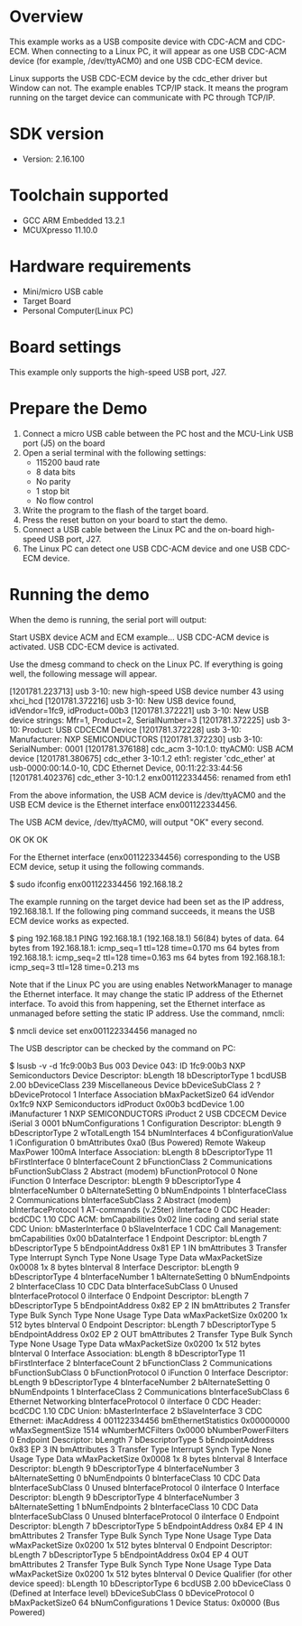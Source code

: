 Overview
========
This example works as a USB composite device with CDC-ACM and CDC-ECM. When connecting to a Linux PC,
it will appear as one USB CDC-ACM device (for example, /dev/ttyACM0) and one USB CDC-ECM device.

Linux supports the USB CDC-ECM device by the cdc_ether driver but Window can not. The example enables
TCP/IP stack. It means the program running on the target device can communicate with PC through TCP/IP.


SDK version
===========
- Version: 2.16.100

Toolchain supported
===================
- GCC ARM Embedded  13.2.1
- MCUXpresso  11.10.0

Hardware requirements
=====================
- Mini/micro USB cable
- Target Board
- Personal Computer(Linux PC)

Board settings
==============
This example only supports the high-speed USB port, J27.

Prepare the Demo
================
1.  Connect a micro USB cable between the PC host and the MCU-Link USB port (J5) on the board
2.  Open a serial terminal with the following settings:
    - 115200 baud rate
    - 8 data bits
    - No parity
    - 1 stop bit
    - No flow control
3.  Write the program to the flash of the target board.
4.  Press the reset button on your board to start the demo.
5.  Connect a USB cable between the Linux PC and the on-board high-speed USB port, J27.
6.  The Linux PC can detect one USB CDC-ACM device and one USB CDC-ECM device.

Running the demo
================

When the demo is running, the serial port will output:

Start USBX device ACM and ECM example...
USB CDC-ACM device is activated.
USB CDC-ECM device is activated.


Use the dmesg command to check on the Linux PC. If everything is going well,
the following message will appear.

[1201781.223713] usb 3-10: new high-speed USB device number 43 using xhci_hcd
[1201781.372216] usb 3-10: New USB device found, idVendor=1fc9, idProduct=00b3
[1201781.372221] usb 3-10: New USB device strings: Mfr=1, Product=2, SerialNumber=3
[1201781.372225] usb 3-10: Product: USB CDCECM Device
[1201781.372228] usb 3-10: Manufacturer: NXP SEMICONDUCTORS
[1201781.372230] usb 3-10: SerialNumber: 0001
[1201781.376188] cdc_acm 3-10:1.0: ttyACM0: USB ACM device
[1201781.380675] cdc_ether 3-10:1.2 eth1: register 'cdc_ether' at usb-0000:00:14.0-10, CDC Ethernet Device, 00:11:22:33:44:56
[1201781.402376] cdc_ether 3-10:1.2 enx001122334456: renamed from eth1


From the above information, the USB ACM device is /dev/ttyACM0 and the USB ECM device is
the Ethernet interface enx001122334456.

The USB ACM device, /dev/ttyACM0,  will output "OK" every second.

OK
OK
OK


For the Ethernet interface (enx001122334456) corresponding to the USB ECM device,
setup it using the following commands.

$ sudo ifconfig  enx001122334456 192.168.18.2

The example running on the target device had been set as the IP address, 192.168.18.1.
If the following ping command succeeds, it means the USB ECM device works as expected.

$ ping 192.168.18.1
PING 192.168.18.1 (192.168.18.1) 56(84) bytes of data.
64 bytes from 192.168.18.1: icmp_seq=1 ttl=128 time=0.170 ms
64 bytes from 192.168.18.1: icmp_seq=2 ttl=128 time=0.163 ms
64 bytes from 192.168.18.1: icmp_seq=3 ttl=128 time=0.213 ms


Note that if the Linux PC you are using enables NetworkManager to manage the Ethernet interface.
It may change the static IP address of the Ethernet interface. To avoid this from happening,
set the Ethernet interface as unmanaged before setting the static IP address. Use the command, nmcli:

$ nmcli device set enx001122334456 managed no


The USB descriptor can be checked by the command on PC:

$ lsusb -v -d 1fc9:00b3
Bus 003 Device 043: ID 1fc9:00b3 NXP Semiconductors 
Device Descriptor:
  bLength                18
  bDescriptorType         1
  bcdUSB               2.00
  bDeviceClass          239 Miscellaneous Device
  bDeviceSubClass         2 ?
  bDeviceProtocol         1 Interface Association
  bMaxPacketSize0        64
  idVendor           0x1fc9 NXP Semiconductors
  idProduct          0x00b3 
  bcdDevice            1.00
  iManufacturer           1 NXP SEMICONDUCTORS
  iProduct                2 USB CDCECM Device
  iSerial                 3 0001
  bNumConfigurations      1
  Configuration Descriptor:
    bLength                 9
    bDescriptorType         2
    wTotalLength          154
    bNumInterfaces          4
    bConfigurationValue     1
    iConfiguration          0 
    bmAttributes         0xa0
      (Bus Powered)
      Remote Wakeup
    MaxPower              100mA
    Interface Association:
      bLength                 8
      bDescriptorType        11
      bFirstInterface         0
      bInterfaceCount         2
      bFunctionClass          2 Communications
      bFunctionSubClass       2 Abstract (modem)
      bFunctionProtocol       0 None
      iFunction               0 
    Interface Descriptor:
      bLength                 9
      bDescriptorType         4
      bInterfaceNumber        0
      bAlternateSetting       0
      bNumEndpoints           1
      bInterfaceClass         2 Communications
      bInterfaceSubClass      2 Abstract (modem)
      bInterfaceProtocol      1 AT-commands (v.25ter)
      iInterface              0 
      CDC Header:
        bcdCDC               1.10
      CDC ACM:
        bmCapabilities       0x02
          line coding and serial state
      CDC Union:
        bMasterInterface        0
        bSlaveInterface         1 
      CDC Call Management:
        bmCapabilities       0x00
        bDataInterface          1
      Endpoint Descriptor:
        bLength                 7
        bDescriptorType         5
        bEndpointAddress     0x81  EP 1 IN
        bmAttributes            3
          Transfer Type            Interrupt
          Synch Type               None
          Usage Type               Data
        wMaxPacketSize     0x0008  1x 8 bytes
        bInterval               8
    Interface Descriptor:
      bLength                 9
      bDescriptorType         4
      bInterfaceNumber        1
      bAlternateSetting       0
      bNumEndpoints           2
      bInterfaceClass        10 CDC Data
      bInterfaceSubClass      0 Unused
      bInterfaceProtocol      0 
      iInterface              0 
      Endpoint Descriptor:
        bLength                 7
        bDescriptorType         5
        bEndpointAddress     0x82  EP 2 IN
        bmAttributes            2
          Transfer Type            Bulk
          Synch Type               None
          Usage Type               Data
        wMaxPacketSize     0x0200  1x 512 bytes
        bInterval               0
      Endpoint Descriptor:
        bLength                 7
        bDescriptorType         5
        bEndpointAddress     0x02  EP 2 OUT
        bmAttributes            2
          Transfer Type            Bulk
          Synch Type               None
          Usage Type               Data
        wMaxPacketSize     0x0200  1x 512 bytes
        bInterval               0
    Interface Association:
      bLength                 8
      bDescriptorType        11
      bFirstInterface         2
      bInterfaceCount         2
      bFunctionClass          2 Communications
      bFunctionSubClass       0 
      bFunctionProtocol       0 
      iFunction               0 
    Interface Descriptor:
      bLength                 9
      bDescriptorType         4
      bInterfaceNumber        2
      bAlternateSetting       0
      bNumEndpoints           1
      bInterfaceClass         2 Communications
      bInterfaceSubClass      6 Ethernet Networking
      bInterfaceProtocol      0 
      iInterface              0 
      CDC Header:
        bcdCDC               1.10
      CDC Union:
        bMasterInterface        2
        bSlaveInterface         3 
      CDC Ethernet:
        iMacAddress                      4 001122334456
        bmEthernetStatistics    0x00000000
        wMaxSegmentSize               1514
        wNumberMCFilters            0x0000
        bNumberPowerFilters              0
      Endpoint Descriptor:
        bLength                 7
        bDescriptorType         5
        bEndpointAddress     0x83  EP 3 IN
        bmAttributes            3
          Transfer Type            Interrupt
          Synch Type               None
          Usage Type               Data
        wMaxPacketSize     0x0008  1x 8 bytes
        bInterval               8
    Interface Descriptor:
      bLength                 9
      bDescriptorType         4
      bInterfaceNumber        3
      bAlternateSetting       0
      bNumEndpoints           0
      bInterfaceClass        10 CDC Data
      bInterfaceSubClass      0 Unused
      bInterfaceProtocol      0 
      iInterface              0 
    Interface Descriptor:
      bLength                 9
      bDescriptorType         4
      bInterfaceNumber        3
      bAlternateSetting       1
      bNumEndpoints           2
      bInterfaceClass        10 CDC Data
      bInterfaceSubClass      0 Unused
      bInterfaceProtocol      0 
      iInterface              0 
      Endpoint Descriptor:
        bLength                 7
        bDescriptorType         5
        bEndpointAddress     0x84  EP 4 IN
        bmAttributes            2
          Transfer Type            Bulk
          Synch Type               None
          Usage Type               Data
        wMaxPacketSize     0x0200  1x 512 bytes
        bInterval               0
      Endpoint Descriptor:
        bLength                 7
        bDescriptorType         5
        bEndpointAddress     0x04  EP 4 OUT
        bmAttributes            2
          Transfer Type            Bulk
          Synch Type               None
          Usage Type               Data
        wMaxPacketSize     0x0200  1x 512 bytes
        bInterval               0
Device Qualifier (for other device speed):
  bLength                10
  bDescriptorType         6
  bcdUSB               2.00
  bDeviceClass            0 (Defined at Interface level)
  bDeviceSubClass         0 
  bDeviceProtocol         0 
  bMaxPacketSize0        64
  bNumConfigurations      1
Device Status:     0x0000
  (Bus Powered)
